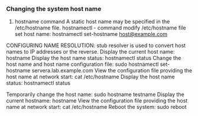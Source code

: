 ### Changing the system host name
1. hostname command
A static host name may be specified in the /etc/hostname file.
hostnamectl - command modify /etc/hostname file
set host name: hostnamectl set-hostname host@example.com

CONFIGURING NAME RESOLUTION: stub resolver is used to convert host names to IP addresses or the reverse.
Display the current host name: hostname
Display the host name status: hostnamectl status
Change the host name and host name configuration file: sudo hostnamectl set-hostname servera.lab.example.com
View the configuration file providing the host name at network start: cat /etc/hostname
Display the host name status: hostnamectl status 

Temporarily change the host name: sudo hostname testname
Display the current hostname: hostname 
View the configuration file providing the host name at network start: cat /etc/hostname
Reboot the system: sudo reboot
